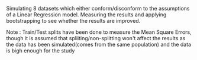 Simulating 8 datasets which either conform/disconform to the assumptions of a Linear Regression model. Measuring the results and applying bootstrapping to see whether the results are improved.

Note : Train/Test splits have been done to measure the Mean Square Errors, though it is assumed that spliiting/non-splitting won't affect the results as the data has been simulated(comes from the same population) and the data is bigh enough for the study
